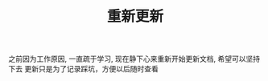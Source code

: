 ﻿---
layout: mypost
title: 重新更新
categories: [ 学习 ]
---

之前因为工作原因, 一直疏于学习, 现在静下心来重新开始更新文档, 希望可以坚持下去
更新只是为了记录踩坑，方便以后随时查看